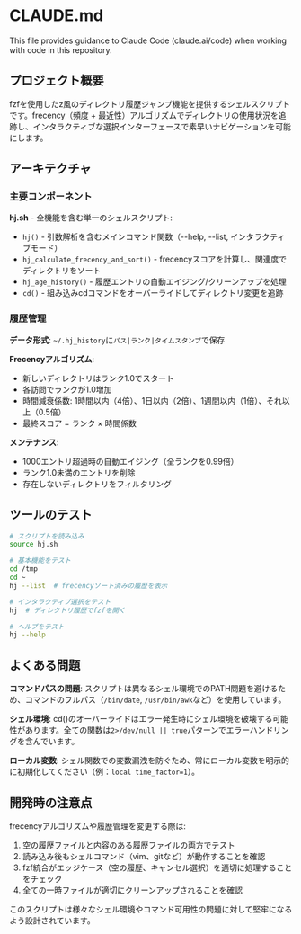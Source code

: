 # CLAUDE.md

This file provides guidance to Claude Code (claude.ai/code) when working with code in this repository.

## プロジェクト概要

fzfを使用したz風のディレクトリ履歴ジャンプ機能を提供するシェルスクリプトです。frecency（頻度 + 最近性）アルゴリズムでディレクトリの使用状況を追跡し、インタラクティブな選択インターフェースで素早いナビゲーションを可能にします。

## アーキテクチャ

### 主要コンポーネント

**hj.sh** - 全機能を含む単一のシェルスクリプト:

- `hj()` - 引数解析を含むメインコマンド関数（--help, --list, インタラクティブモード）
- `hj_calculate_frecency_and_sort()` - frecencyスコアを計算し、関連度でディレクトリをソート
- `hj_age_history()` - 履歴エントリの自動エイジング/クリーンアップを処理
- `cd()` - 組み込みcdコマンドをオーバーライドしてディレクトリ変更を追跡

### 履歴管理

**データ形式**: `~/.hj_history`に`パス|ランク|タイムスタンプ`で保存

**Frecencyアルゴリズム**:
- 新しいディレクトリはランク1.0でスタート
- 各訪問でランクが1.0増加
- 時間減衰係数: 1時間以内（4倍）、1日以内（2倍）、1週間以内（1倍）、それ以上（0.5倍）
- 最終スコア = ランク × 時間係数

**メンテナンス**:
- 1000エントリ超過時の自動エイジング（全ランクを0.99倍）
- ランク1.0未満のエントリを削除
- 存在しないディレクトリをフィルタリング

## ツールのテスト

```bash
# スクリプトを読み込み
source hj.sh

# 基本機能をテスト
cd /tmp
cd ~
hj --list  # frecencyソート済みの履歴を表示

# インタラクティブ選択をテスト
hj  # ディレクトリ履歴でfzfを開く

# ヘルプをテスト
hj --help
```

## よくある問題

**コマンドパスの問題**: スクリプトは異なるシェル環境でのPATH問題を避けるため、コマンドのフルパス（`/bin/date`, `/usr/bin/awk`など）を使用しています。

**シェル環境**: cd()のオーバーライドはエラー発生時にシェル環境を破壊する可能性があります。全ての関数は`2>/dev/null || true`パターンでエラーハンドリングを含んでいます。

**ローカル変数**: シェル関数での変数漏洩を防ぐため、常にローカル変数を明示的に初期化してください（例：`local time_factor=1`）。

## 開発時の注意点

frecencyアルゴリズムや履歴管理を変更する際は:

1. 空の履歴ファイルと内容のある履歴ファイルの両方でテスト
2. 読み込み後もシェルコマンド（vim、gitなど）が動作することを確認
3. fzf統合がエッジケース（空の履歴、キャンセル選択）を適切に処理することをチェック
4. 全ての一時ファイルが適切にクリーンアップされることを確認

このスクリプトは様々なシェル環境やコマンド可用性の問題に対して堅牢になるよう設計されています。